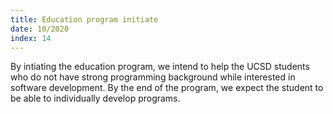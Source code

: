 ```yaml
---
title: Education program initiate
date: 10/2020
index: 14
---
```


By intiating the education program, we intend to help the UCSD students who do not have strong programming background while interested in software development. By the end of the program, we expect the student to be able to individually develop programs.

